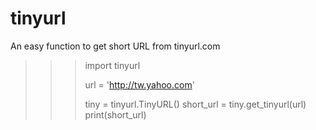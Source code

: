 # tinyurl
An easy function to get short URL from tinyurl.com

>>> import tinyurl
>>> 
>>> url = 'http://tw.yahoo.com'
>>> 
>>> tiny = tinyurl.TinyURL()
>>> short_url = tiny.get_tinyurl(url)
>>> print(short_url)
